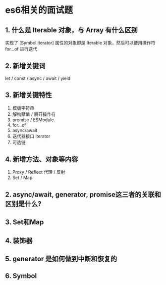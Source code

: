 # es6相关的面试题

## 1. 什么是 Iterable 对象，与 Array 有什么区别

实现了 [Symbol.iterator] 属性的对象即是 Iterable 对象，然后可以使用操作符 for...of 进行迭代

## 2. 新增关键词

let / const / async / await / yield


## 3. 新增关键特性

1. 模版字符串
2. 解构赋值 / 展开操作符
3. promise / ESModule
4. for...of
5. async/await
6. 迭代器接口 iterator
7. 可选链

## 4. 新增方法、对象等内容

1. Proxy / Reflect  代理 / 反射
2. Set / Map 

## 2. async/await, generator, promise这三者的关联和区别是什么?

## 3. Set和Map

## 4. 装饰器

## 5. generator 是如何做到中断和恢复的

## 6. Symbol

#